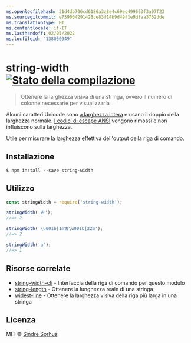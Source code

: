 ```yaml
---
ms.openlocfilehash: 31d4db706cd6186a3a8e4c69ec499663f3a97f23
ms.sourcegitcommit: e739004291428ce83f14b9d49f1e9dfaa3762dde
ms.translationtype: HT
ms.contentlocale: it-IT
ms.lasthandoff: 02/05/2022
ms.locfileid: "138050949"
---
```

# <a name="string-width-build-statushttpstravis-ciorgsindresorhusstring-width"></a>string-width [![Stato della compilazione](https://travis-ci.org/sindresorhus/string-width.svg?branch=master)](https://travis-ci.org/sindresorhus/string-width)

> Ottenere la larghezza visiva di una stringa, ovvero il numero di colonne necessarie per visualizzarla

Alcuni caratteri Unicode sono [a larghezza intera](https://en.wikipedia.org/wiki/Halfwidth_and_fullwidth_forms) e usano il doppio della larghezza normale. [I codici di escape ANSI](http://en.wikipedia.org/wiki/ANSI_escape_code) vengono rimossi e non influiscono sulla larghezza.

Utile per misurare la larghezza effettiva dell'output della riga di comando.


## <a name="install"></a>Installazione

```
$ npm install --save string-width
```


## <a name="usage"></a>Utilizzo

```js
const stringWidth = require('string-width');

stringWidth('古');
//=> 2

stringWidth('\u001b[1m古\u001b[22m');
//=> 2

stringWidth('a');
//=> 1
```


## <a name="related"></a>Risorse correlate

- [string-width-cli](https://github.com/sindresorhus/string-width-cli) - Interfaccia della riga di comando per questo modulo
- [string-length](https://github.com/sindresorhus/string-length) - Ottenere la lunghezza reale di una stringa
- [widest-line](https://github.com/sindresorhus/widest-line) - Ottenere la larghezza visiva della riga più larga in una stringa


## <a name="license"></a>Licenza

MIT © [Sindre Sorhus](https://sindresorhus.com)
